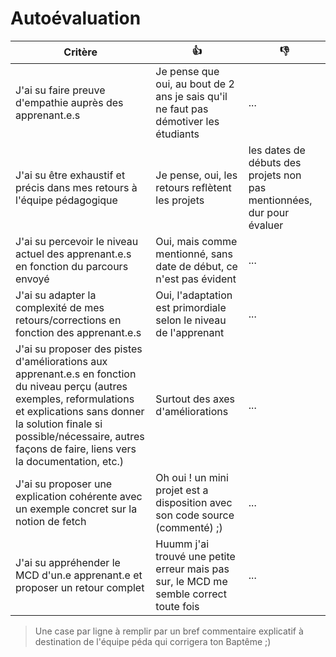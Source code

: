 # Autoévaluation

| Critère                                                                                                                                                                                                                                                      | 👍                                                                                    | 👎                                                                    |
| ------------------------------------------------------------------------------------------------------------------------------------------------------------------------------------------------------------------------------------------------------------ | ------------------------------------------------------------------------------------- | --------------------------------------------------------------------- |
| J'ai su faire preuve d'empathie auprès des apprenant.e.s                                                                                                                                                                                                     | Je pense que oui, au bout de 2 ans je sais qu'il ne faut pas démotiver les étudiants  | ...                                                                   |
| J'ai su être exhaustif et précis dans mes retours à l'équipe pédagogique                                                                                                                                                                                     | Je pense, oui, les retours reflètent les projets                                      | les dates de débuts des projets non pas mentionnées, dur pour évaluer |
| J'ai su percevoir le niveau actuel des apprenant.e.s en fonction du parcours envoyé                                                                                                                                                                          | Oui, mais comme mentionné, sans date de début, ce n'est pas évident                   | ...                                                                   |
| J'ai su adapter la complexité de mes retours/corrections en fonction des apprenant.e.s                                                                                                                                                                       | Oui, l'adaptation est primordiale selon le niveau de l'apprenant                      | ...                                                                   |
| J'ai su proposer des pistes d'améliorations aux apprenant.e.s en fonction du niveau perçu (autres exemples, reformulations et explications sans donner la solution finale si possible/nécessaire, autres façons de faire, liens vers la documentation, etc.) | Surtout des axes d'améliorations                                                      | ...                                                                   |
| J'ai su proposer une explication cohérente avec un exemple concret sur la notion de fetch                                                                                                                                                                    | Oh oui ! un mini projet est a disposition avec son code source (commenté) ;)          | ...                                                                   |
| J'ai su appréhender le MCD d'un.e apprenant.e et proposer un retour complet                                                                                                                                                                                  | Huumm j'ai trouvé une petite erreur mais pas sur, le MCD me semble correct toute fois | ...                                                                   |

> Une case par ligne à remplir par un bref commentaire explicatif à destination de l'équipe péda qui corrigera ton Baptême ;)
